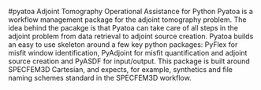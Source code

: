 #pyatoa
Adjoint Tomography Operational Assistance for Python
Pyatoa is a workflow management package for the adjoint tomography problem.
The idea behind the pacakge is that Pyatoa can take care of all steps in the adjoint problem from data retrieval to adjoint source creation.
Pyatoa builds an easy to use skeleton around a few key python packages: PyFlex for misfit window identification, PyAdjoint for misfit quantification and adjoint source creation and PyASDF for input/output.
This package is built around SPECFEM3D Cartesian, and expects, for example, synthetics and file naming schemes standard in the SPECFEM3D workflow.